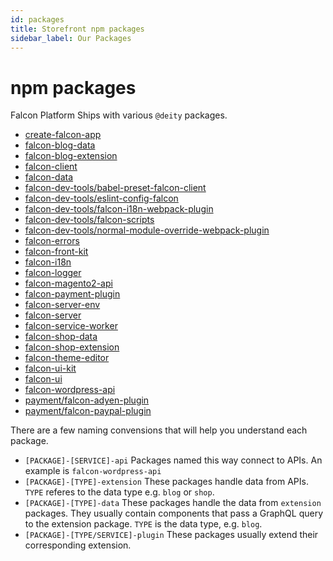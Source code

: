 ```yaml
---
id: packages
title: Storefront npm packages
sidebar_label: Our Packages
---
```


# npm packages

Falcon Platform Ships with various `@deity` packages.

- [create-falcon-app](/platform/resources/packages/create-falcon-app)
- [falcon-blog-data](/platform/resources/packages/falcon-blog-data)
- [falcon-blog-extension](/platform/resources/packages/falcon-blog-extension)
- [falcon-client](/platform/resources/packages/falcon-client)
- [falcon-data](/platform/resources/packages/falcon-data)
- [falcon-dev-tools/babel-preset-falcon-client](/platform/resources/packages/babel-preset-falcon-client)
- [falcon-dev-tools/eslint-config-falcon](/platform/resources/packages/eslint-config-falcon)
- [falcon-dev-tools/falcon-i18n-webpack-plugin](/platform/resources/packages/falcon-i18n-webpack-plugin)
- [falcon-dev-tools/falcon-scripts](/platform/resources/packages/falcon-scripts)
- [falcon-dev-tools/normal-module-override-webpack-plugin](/platform/resources/packages/normal-module-override-webpack-plugin)
- [falcon-errors](/platform/resources/packages/falcon-errors)
- [falcon-front-kit](/platform/resources/packages/falcon-front-kit)
- [falcon-i18n](/platform/resources/packages/falcon-i18n)
- [falcon-logger](/platform/resources/packages/falcon-logger)
- [falcon-magento2-api](/platform/resources/packages/falcon-magento2-api)
- [falcon-payment-plugin](/platform/resources/packages/falcon-payment-plugin)
- [falcon-server-env](/platform/resources/packages/falcon-server-env)
- [falcon-server](/platform/resources/packages/falcon-server)
- [falcon-service-worker](/platform/resources/packages/falcon-service-worker)
- [falcon-shop-data](/platform/resources/packages/falcon-shop-data)
- [falcon-shop-extension](/platform/resources/packages/falcon-shop-extension)
- [falcon-theme-editor](/platform/resources/packages/falcon-theme-editor)
- [falcon-ui-kit](/platform/resources/packages/falcon-ui-kit)
- [falcon-ui](/platform/resources/packages/falcon-ui)
- [falcon-wordpress-api](/platform/resources/packages/falcon-wordpress-api)
- [payment/falcon-adyen-plugin](/platform/resources/packages/falcon-adyen-plugin)
- [payment/falcon-paypal-plugin](/platform/resources/packages/falcon-paypal-plugin)

There are a few naming convensions that will help you understand each package.

- `[PACKAGE]-[SERVICE]-api` Packages named this way connect to APIs. An example is `falcon-wordpress-api`
- `[PACKAGE]-[TYPE]-extension` These packages handle data from APIs. `TYPE` referes to the data type e.g. `blog` or `shop`.
- `[PACKAGE]-[TYPE]-data` These packages handle the data from `extension` packages. They usually contain components that pass a GraphQL query to the extension package. `TYPE` is the data type, e.g. `blog`.
- `[PACKAGE]-[TYPE/SERVICE]-plugin` These packages usually extend their corresponding extension.
